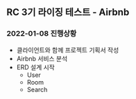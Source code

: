 ## RC 3기 라이징 테스트 - Airbnb

### 2022-01-08 진행상황
- 클라이언트와 함께 프로젝트 기획서 작성
- Airbnb 서비스 분석
- ERD 설계 시작
	- User
	- Room
	- Search